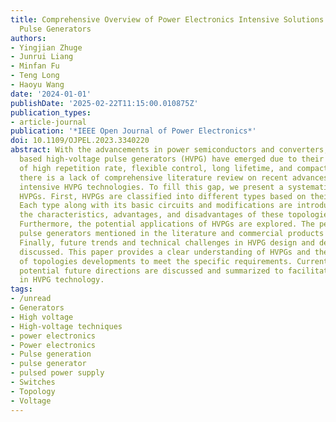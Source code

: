 ```yaml
---
title: Comprehensive Overview of Power Electronics Intensive Solutions for High-Voltage
  Pulse Generators
authors:
- Yingjian Zhuge
- Junrui Liang
- Minfan Fu
- Teng Long
- Haoyu Wang
date: '2024-01-01'
publishDate: '2025-02-22T11:15:00.010875Z'
publication_types:
- article-journal
publication: '*IEEE Open Journal of Power Electronics*'
doi: 10.1109/OJPEL.2023.3340220
abstract: With the advancements in power semiconductors and converters, power electronics
  based high-voltage pulse generators (HVPG) have emerged due to their advantages
  of high repetition rate, flexible control, long lifetime, and compact size. However,
  there is a lack of comprehensive literature review on recent advances in power electronics
  intensive HVPG technologies. To fill this gap, we present a systematic review on
  HVPGs. First, HVPGs are classified into different types based on their mechanisms.
  Each type along with its basic circuits and modifications are introduced. Then,
  the characteristics, advantages, and disadvantages of these topologies are summarized.
  Furthermore, the potential applications of HVPGs are explored. The performance of
  pulse generators mentioned in the literature and commercial products is listed.
  Finally, future trends and technical challenges in HVPG design and development are
  discussed. This paper provides a clear understanding of HVPGs and the inspiration
  of topologies developments to meet the specific requirements. Current state and
  potential future directions are discussed and summarized to facilitate evolvements
  in HVPG technology.
tags:
- /unread
- Generators
- High voltage
- High-voltage techniques
- power electronics
- Power electronics
- Pulse generation
- pulse generator
- pulsed power supply
- Switches
- Topology
- Voltage
---
```

